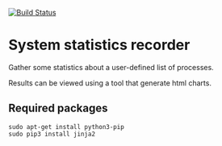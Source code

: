 [![Build Status](https://travis-ci.org/rofferom/ssr.svg?branch=master)](https://travis-ci.org/rofferom/ssr)

# System statistics recorder

Gather some statistics about a user-defined list of processes.

Results can be viewed using a tool that generate html charts.


## Required packages

```
sudo apt-get install python3-pip
sudo pip3 install jinja2
```
